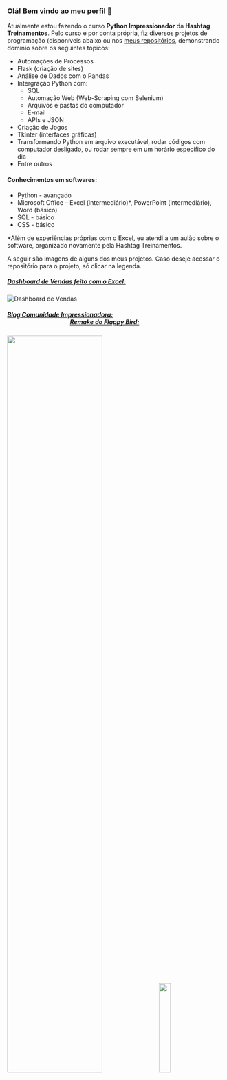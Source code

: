 ### Olá! Bem vindo ao meu perfil 👋

Atualmente estou fazendo o curso **Python Impressionador** da **Hashtag Treinamentos**. Pelo curso e por conta própria, fiz diversos projetos de programação (disponíveis abaixo ou nos [meus repositórios](https://github.com/joviprata?tab=repositories), demonstrando domínio sobre os seguintes tópicos:

- Automações de Processos
- Flask (criação de sites)
- Análise de Dados com o Pandas
- Intergração Python com:
  - SQL
  - Automação Web (Web-Scraping com Selenium)
  - Arquivos e pastas do computador
  - E-mail
  - APIs e JSON
- Criação de Jogos
- Tkinter (interfaces gráficas)
- Transformando Python em arquivo executável, rodar códigos com computador desligado, ou rodar sempre em um horário específico do dia
- Entre outros

#### Conhecimentos em softwares:

- Python - avançado
- Microsoft Office – Excel (intermediário)*, PowerPoint (intermediário), Word (básico)
- SQL - básico
- CSS - básico

*Além de experiências próprias com o Excel, eu atendi a um aulão sobre o software, organizado novamente pela Hashtag Treinamentos.

A seguir são imagens de alguns dos meus projetos. Caso deseje acessar o repositório para o projeto, só clicar na legenda.
##### [Dashboard de Vendas feito com o Excel:](https://github.com/joviprata/dashboard-de-vendas.git)
![Dashboard de Vendas](https://user-images.githubusercontent.com/115483518/197239609-48f6a219-3b50-4578-bcbb-a4b691f9db7f.png)

##### [Blog Comunidade Impressionadora:](https://github.com/joviprata/site-comunidade-impressionadora.git) &nbsp; &nbsp; &nbsp; &nbsp; &nbsp; &nbsp; &nbsp; &nbsp; &nbsp; &nbsp; &nbsp; &nbsp; &nbsp; &nbsp; &nbsp; &nbsp; &nbsp; &nbsp; &nbsp; &nbsp; &nbsp; &nbsp; &nbsp; &nbsp; &nbsp; &nbsp; &nbsp; &nbsp; &nbsp; &nbsp; &nbsp; &nbsp; &nbsp; &nbsp; &nbsp; &nbsp; &nbsp; &nbsp; &nbsp; &nbsp; &nbsp; &nbsp; &nbsp; &nbsp; &nbsp; &nbsp; &nbsp; &nbsp; &nbsp; &nbsp; &nbsp; &nbsp; &nbsp; &nbsp; &nbsp; &nbsp; &nbsp; &nbsp; &nbsp; &nbsp; [Remake do Flappy Bird:](https://github.com/joviprata/remake-do-flappy-bird.git)
<img src="https://user-images.githubusercontent.com/115483518/197409770-e6808f45-1ea3-4498-96cf-36dff15b7bba.png" width=66.2% height=66.2%> &nbsp; &nbsp; <img src="https://user-images.githubusercontent.com/115483518/197087163-0b9b3f07-138c-4724-983c-ccb498299649.png" width=23% height=23%>


<!--
**joviprata/joviprata** is a ✨ _special_ ✨ repository because its `README.md` (this file) appears on your GitHub profile.

Here are some ideas to get you started:

- 🔭 I’m currently working on ...
- 🌱 I’m currently learning ...
- 👯 I’m looking to collaborate on ...
- 🤔 I’m looking for help with ...
- 💬 Ask me about ...
- 📫 How to reach me: ...
- 😄 Pronouns: ...
- ⚡ Fun fact: ...
-->
